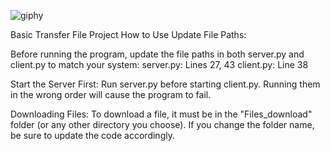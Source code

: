 
![giphy](https://github.com/user-attachments/assets/22c37cc6-1b48-4328-a930-96e367df4b43)

Basic Transfer File Project
How to Use
Update File Paths:

Before running the program, update the file paths in both server.py and client.py to match your system:
server.py: Lines 27, 43
client.py: Line 38

Start the Server First:
Run server.py before starting client.py.
Running them in the wrong order will cause the program to fail.

Downloading Files:
To download a file, it must be in the "Files_download" folder (or any other directory you choose).
If you change the folder name, be sure to update the code accordingly.
